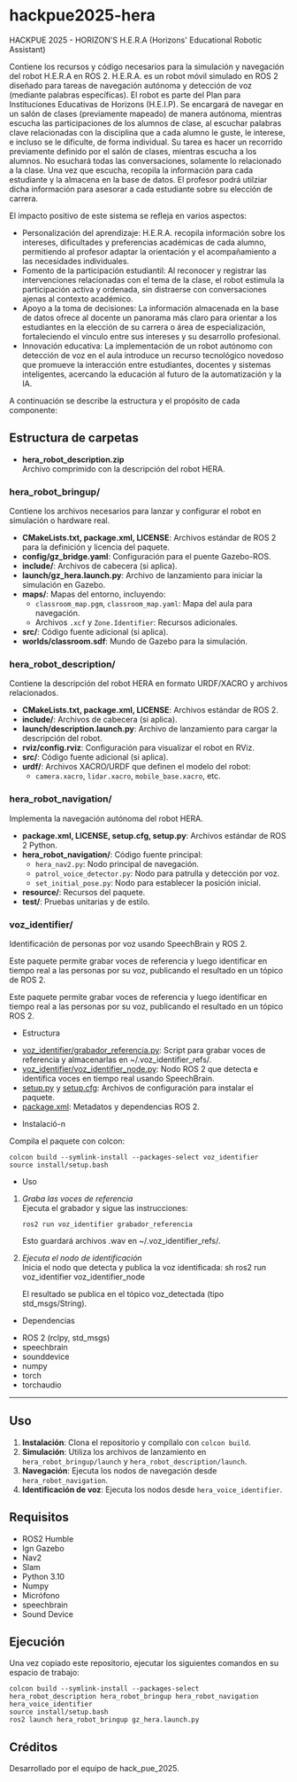 # hackpue2025-hera
HACKPUE 2025 - HORIZON'S H.E.R.A (Horizons' Educational Robotic Assistant)

Contiene los recursos y código necesarios para la simulación y navegación del robot H.E.R.A en ROS 2. 
H.E.R.A. es un robot móvil simulado en ROS 2 diseñado para tareas de navegación autónoma y detección de voz (mediante palabras específicas). El robot es parte del Plan para Instituciones Educativas de Horizons (H.E.I.P). Se encargará de navegar en un salón de clases (previamente mapeado) de manera autónoma, mientras escucha las participaciones de los alumnos de clase, al escuchar palabras clave relacionadas con la disciplina que a cada alumno le guste, le interese, e incluso se le dificulte, de forma individual.  Su tarea es hacer un recorrido previamente definido por el salón de clases, mientras escucha a los alumnos. No esuchará todas las conversaciones, solamente lo relacionado a la clase. Una vez que escucha, recopila la información para cada estudiante y la almacena en la base de datos. El profesor podrá utilziar dicha información para asesorar a cada estudiante sobre su elección de carrera. 

El impacto positivo de este sistema se refleja en varios aspectos:
- Personalización del aprendizaje: H.E.R.A. recopila información sobre los intereses, dificultades y preferencias académicas de cada alumno, permitiendo al profesor adaptar la orientación y el acompañamiento a las necesidades individuales.
- Fomento de la participación estudiantil: Al reconocer y registrar las intervenciones relacionadas con el tema de la clase, el robot estimula la participación activa y ordenada, sin distraerse con conversaciones ajenas al contexto académico.
- Apoyo a la toma de decisiones: La información almacenada en la base de datos ofrece al docente un panorama más claro para orientar a los estudiantes en la elección de su carrera o área de especialización, fortaleciendo el vínculo entre sus intereses y su desarrollo profesional.
- Innovación educativa: La implementación de un robot autónomo con detección de voz en el aula introduce un recurso tecnológico novedoso que promueve la interacción entre estudiantes, docentes y sistemas inteligentes, acercando la educación al futuro de la automatización y la IA.

A continuación se describe la estructura y el propósito de cada componente:

## Estructura de carpetas

- **hera_robot_description.zip**  
  Archivo comprimido con la descripción del robot HERA.

### hera_robot_bringup/
Contiene los archivos necesarios para lanzar y configurar el robot en simulación o hardware real.

- **CMakeLists.txt, package.xml, LICENSE**: Archivos estándar de ROS 2 para la definición y licencia del paquete.
- **config/gz_bridge.yaml**: Configuración para el puente Gazebo-ROS.
- **include/**: Archivos de cabecera (si aplica).
- **launch/gz_hera.launch.py**: Archivo de lanzamiento para iniciar la simulación en Gazebo.
- **maps/**: Mapas del entorno, incluyendo:
  - `classroom_map.pgm`, `classroom_map.yaml`: Mapa del aula para navegación.
  - Archivos `.xcf` y `Zone.Identifier`: Recursos adicionales.
- **src/**: Código fuente adicional (si aplica).
- **worlds/classroom.sdf**: Mundo de Gazebo para la simulación.

### hera_robot_description/
Contiene la descripción del robot HERA en formato URDF/XACRO y archivos relacionados.

- **CMakeLists.txt, package.xml, LICENSE**: Archivos estándar de ROS 2.
- **include/**: Archivos de cabecera (si aplica).
- **launch/description.launch.py**: Archivo de lanzamiento para cargar la descripción del robot.
- **rviz/config.rviz**: Configuración para visualizar el robot en RViz.
- **src/**: Código fuente adicional (si aplica).
- **urdf/**: Archivos XACRO/URDF que definen el modelo del robot:
  - `camera.xacro`, `lidar.xacro`, `mobile_base.xacro`, etc.

### hera_robot_navigation/
Implementa la navegación autónoma del robot HERA.

- **package.xml, LICENSE, setup.cfg, setup.py**: Archivos estándar de ROS 2 Python.
- **hera_robot_navigation/**: Código fuente principal:
  - `hera_nav2.py`: Nodo principal de navegación.
  - `patrol_voice_detector.py`: Nodo para patrulla y detección por voz.
  - `set_initial_pose.py`: Nodo para establecer la posición inicial.
- **resource/**: Recursos del paquete.
- **test/**: Pruebas unitarias y de estilo.

### voz_identifier/
Identificación de personas por voz usando SpeechBrain y ROS 2.

Este paquete permite grabar voces de referencia y luego identificar en tiempo real a las personas por su voz, publicando el resultado en un tópico de ROS 2.

Este paquete permite grabar voces de referencia y luego identificar en tiempo real a las personas por su voz, publicando el resultado en un tópico ROS 2.

* Estructura

- [voz_identifier/grabador_referencia.py](hackpue2025-hera/hack_pue_2025/voz_identifier/voz_identifier/grabador_referencia.py): Script para grabar voces de referencia y almacenarlas en ~/.voz_identifier_refs/.
- [voz_identifier/voz_identifier_node.py](hackpue2025-hera/hack_pue_2025/voz_identifier/voz_identifier/voz_identifier_node.py): Nodo ROS 2 que detecta e identifica voces en tiempo real usando SpeechBrain.
- [setup.py](hackpue2025-hera/hack_pue_2025/voz_identifier/setup.py) y [setup.cfg](hackpue2025-hera/hack_pue_2025/voz_identifier/setup.cfg): Archivos de configuración para instalar el paquete.
- [package.xml](hackpue2025-hera/hack_pue_2025/voz_identifier/package.xml): Metadatos y dependencias ROS 2.
* Instalació-n

Compila el paquete con colcon:

```
colcon build --symlink-install --packages-select voz_identifier
source install/setup.bash
```

* Uso

1. *Graba las voces de referencia*  
   Ejecuta el grabador y sigue las instrucciones:
   ```
   ros2 run voz_identifier grabador_referencia
   ```
   
   Esto guardará archivos .wav en ~/.voz_identifier_refs/.

2. *Ejecuta el nodo de identificación*  
   Inicia el nodo que detecta y publica la voz identificada:
   sh
   ros2 run voz_identifier voz_identifier_node
   
   El resultado se publica en el tópico voz_detectada (tipo std_msgs/String).

* Dependencias

- ROS 2 (rclpy, std_msgs)
- speechbrain
- sounddevice
- numpy
- torch
- torchaudio


---

## Uso

1. **Instalación**: Clona el repositorio y compílalo con `colcon build`.
2. **Simulación**: Utiliza los archivos de lanzamiento en `hera_robot_bringup/launch` y `hera_robot_description/launch`.
3. **Navegación**: Ejecuta los nodos de navegación desde `hera_robot_navigation`.
4. **Identificación de voz**: Ejecuta los nodos desde `hera_voice_identifier`.

## Requisitos

- ROS2 Humble
- Ign Gazebo
- Nav2
- Slam
- Python 3.10
- Numpy
- Micrófono
- speechbrain
- Sound Device

## Ejecución
Una vez copiado este repositorio, ejecutar los siguientes comandos en su espacio de trabajo:
```
colcon build --symlink-install --packages-select hera_robot_description hera_robot_bringup hera_robot_navigation hera_voice_identifier
source install/setup.bash
ros2 launch hera_robot_bringup gz_hera.launch.py 
```

## Créditos

Desarrollado por el equipo de hack_pue_2025.
